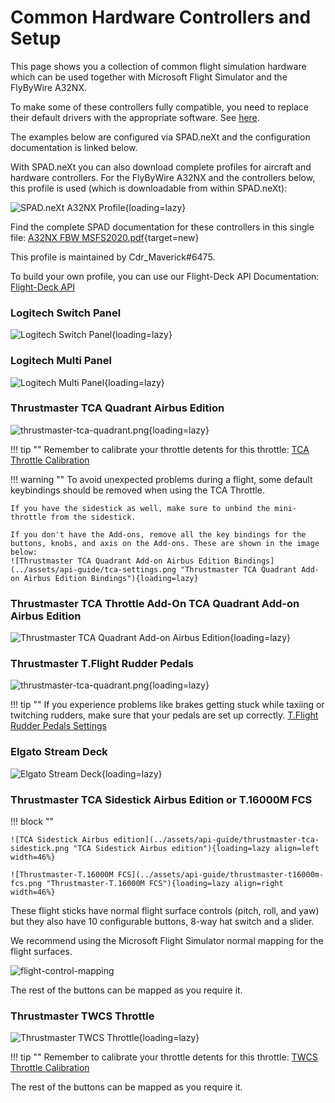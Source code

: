 # Common Hardware Controllers and Setup

This page shows you a collection of common flight simulation hardware which can be used together with Microsoft Flight Simulator and the FlyByWire A32NX.

To make some of these controllers fully compatible, you need to replace their default drivers with the appropriate software. See [here](index.md#solutions).

The examples below are configured via SPAD.neXt and the configuration documentation is linked below.

With SPAD.neXt you can also download complete profiles for aircraft and hardware controllers. For the FlyByWire A32NX and the controllers below, this profile is used (which is downloadable from within SPAD.neXt):

![SPAD.neXt A32NX Profile](../assets/api-guide/spad-profile1.png "SPAD.neXt A32NX Profile"){loading=lazy}

Find the complete SPAD documentation for these controllers in this single file: [A32NX FBW MSFS2020.pdf](../assets/api-guide/A32NX%20FBW%20MSFS2020.pdf){target=new}

This profile is maintained by Cdr_Maverick#6475.

To build your own profile, you can use our Flight-Deck API Documentation: [Flight-Deck API](a32nx-flightdeck-api.md)

### Logitech Switch Panel

![Logitech Switch Panel](../assets/api-guide/logitech-switch-panel.png "Logitech Switch Panel"){loading=lazy}

### Logitech Multi Panel

![Logitech Multi Panel](../assets/api-guide/logitech-multi-panel.png "Logitech Multi Panel"){loading=lazy}

### Thrustmaster TCA Quadrant Airbus Edition

![thrustmaster-tca-quadrant.png](../assets/api-guide/thrustmaster-tca-quadrant.png){loading=lazy}

!!! tip ""
    Remember to calibrate your throttle detents for this throttle: [TCA Throttle Calibration](../feature-guides/flypados3/throttle-calibration.md#thrustmaster-tca-throttle)

!!! warning ""
    To avoid unexpected problems during a flight, some default keybindings should be removed when using the TCA Throttle. 
    
    If you have the sidestick as well, make sure to unbind the mini-throttle from the sidestick.

    If you don't have the Add-ons, remove all the key bindings for the buttons, knobs, and axis on the Add-ons. These are shown in the image below:
    ![Thrustmaster TCA Quadrant Add-on Airbus Edition Bindings](../assets/api-guide/tca-settings.png "Thrustmaster TCA Quadrant Add-on Airbus Edition Bindings"){loading=lazy}

### Thrustmaster TCA Throttle Add-On TCA Quadrant Add-on Airbus Edition

![Thrustmaster TCA Quadrant Add-on Airbus Edition](../assets/api-guide/thrustmaster-tca-quadrant-add-on.png "Thrustmaster TCA Quadrant Add-on Airbus Edition"){loading=lazy}

### Thrustmaster T.Flight Rudder Pedals

![thrustmaster-tca-quadrant.png](../assets/api-guide/thrustmaster-t-flight-rudder.png){loading=lazy}

!!! tip ""
    If you experience problems like brakes getting stuck while taxiing or twitching rudders, make sure that your pedals 
    are set up correctly. [T.Flight Rudder Pedals Settings](../support/detail-pages/rudder.md)

### Elgato Stream Deck

![Elgato Stream Deck](../assets/api-guide/stream-deck.png "Elgato Stream Deck"){loading=lazy}

### Thrustmaster TCA Sidestick Airbus Edition or T.16000M FCS

!!! block ""

    ![TCA Sidestick Airbus edition](../assets/api-guide/thrustmaster-tca-sidestick.png "TCA Sidestick Airbus edition"){loading=lazy align=left width=46%}

    ![Thrustmaster-T.16000M FCS](../assets/api-guide/thrustmaster-t16000m-fcs.png "Thrustmaster-T.16000M FCS"){loading=lazy align=right width=46%}

These flight sticks have normal flight surface controls (pitch, roll, and yaw) but they also have 10 configurable buttons, 8-way hat switch and a slider.

We recommend using the Microsoft Flight Simulator normal mapping for the flight surfaces.

![flight-control-mapping](../assets/api-guide/flight-control-mapping.png)

The rest of the buttons can be mapped as you require it.

### Thrustmaster TWCS Throttle

![Thrustmaster TWCS Throttle](../assets/api-guide/thrustmaster-twcs-throttle.png "Thrustmaster TWCS Throttle"){loading=lazy}

!!! tip ""
    Remember to calibrate your throttle detents for this throttle: [TWCS Throttle Calibration](../feature-guides/flypados3/throttle-calibration.md#thrustmaster-twcs-throttle)

The rest of the buttons can be mapped as you require it.



